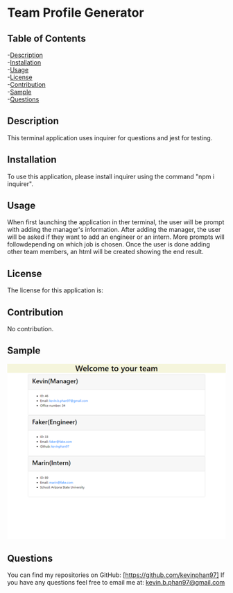 # Team Profile Generator


  ## Table of Contents
  -[Description](#description)<br/>
  -[Installation](#installation)<br/>
  -[Usage](#usage)<br/>
  -[License](#license)<br/>
  -[Contribution](#contribution)<br/>
  -[Sample](#sample)<br/>
  -[Questions](#questions)<br/>

  ## Description
  This terminal application uses inquirer for questions and jest for testing.

  ## Installation
  To use this application, please install inquirer using the command "npm i inquirer".

  ## Usage
  When first launching the application in ther terminal, the user will be prompt with adding the manager's information. After adding the manager, the user will be asked if they want to add an engineer or an intern. More prompts will followdepending on which job is chosen. Once the user is done adding other team members, an html will be created showing the end result.

  ## License
  The license for this application is: 

  ## Contribution
  No contribution.

  ## Sample
  <img
  src="img/Website-Screenshot.png"
  raw=true
  alt="Website Screenshot"
  style= "30px;"
  />

  ## Questions
  You can find my repositories on GitHub: [https://github.com/kevinphan97]
  If you have any questions feel free to email me at: kevin.b.phan97@gmail.com

